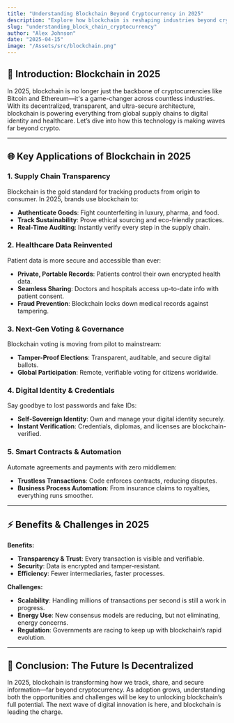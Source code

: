```yaml
---
title: "Understanding Blockchain Beyond Cryptocurrency in 2025"
description: "Explore how blockchain is reshaping industries beyond crypto, from supply chains to healthcare, in 2025 and beyond."
slug: "understanding_block_chain_cryptocurrency"
author: "Alex Johnson"
date: "2025-04-15"
image: "/Assets/src/blockchain.png"
---
```


## 🚀 Introduction: Blockchain in 2025

In 2025, blockchain is no longer just the backbone of cryptocurrencies like Bitcoin and Ethereum—it's a game-changer across countless industries. With its decentralized, transparent, and ultra-secure architecture, blockchain is powering everything from global supply chains to digital identity and healthcare. Let’s dive into how this technology is making waves far beyond crypto.

---

## 🌐 Key Applications of Blockchain in 2025

### 1. Supply Chain Transparency

Blockchain is the gold standard for tracking products from origin to consumer. In 2025, brands use blockchain to:
- **Authenticate Goods**: Fight counterfeiting in luxury, pharma, and food.
- **Track Sustainability**: Prove ethical sourcing and eco-friendly practices.
- **Real-Time Auditing**: Instantly verify every step in the supply chain.

### 2. Healthcare Data Reinvented

Patient data is more secure and accessible than ever:
- **Private, Portable Records**: Patients control their own encrypted health data.
- **Seamless Sharing**: Doctors and hospitals access up-to-date info with patient consent.
- **Fraud Prevention**: Blockchain locks down medical records against tampering.

### 3. Next-Gen Voting & Governance

Blockchain voting is moving from pilot to mainstream:
- **Tamper-Proof Elections**: Transparent, auditable, and secure digital ballots.
- **Global Participation**: Remote, verifiable voting for citizens worldwide.

### 4. Digital Identity & Credentials

Say goodbye to lost passwords and fake IDs:
- **Self-Sovereign Identity**: Own and manage your digital identity securely.
- **Instant Verification**: Credentials, diplomas, and licenses are blockchain-verified.

### 5. Smart Contracts & Automation

Automate agreements and payments with zero middlemen:
- **Trustless Transactions**: Code enforces contracts, reducing disputes.
- **Business Process Automation**: From insurance claims to royalties, everything runs smoother.

---

## ⚡ Benefits & Challenges in 2025

**Benefits:**
- **Transparency & Trust**: Every transaction is visible and verifiable.
- **Security**: Data is encrypted and tamper-resistant.
- **Efficiency**: Fewer intermediaries, faster processes.

**Challenges:**
- **Scalability**: Handling millions of transactions per second is still a work in progress.
- **Energy Use**: New consensus models are reducing, but not eliminating, energy concerns.
- **Regulation**: Governments are racing to keep up with blockchain’s rapid evolution.

---

## 🎯 Conclusion: The Future Is Decentralized

In 2025, blockchain is transforming how we track, share, and secure information—far beyond cryptocurrency. As adoption grows, understanding both the opportunities and challenges will be key to unlocking blockchain’s full potential. The next wave of digital innovation is here, and blockchain is leading the charge.
